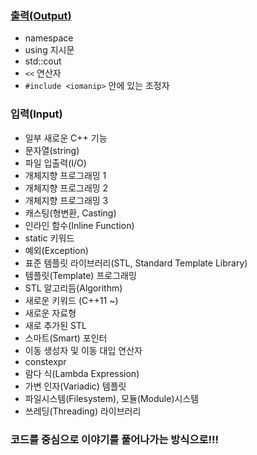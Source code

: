 ### [출력(Output)](https://github.com/bluestronica/bluestronica.github.io/blob/main/CPP/Output.md)
- namespace
- using 지시문
- std::cout
- `<<` 연산자
- `#include <iomanip>` 안에 있는 조정자 
### 입력(Input)
- 일부 새로운 C++ 기능
- 문자열(string)
- 파일 입출력(I/O)
- 개체지향 프로그래밍 1
- 개체지향 프로그래밍 2
- 개체지향 프로그래밍 3
- 캐스팅(형변환, Casting)
- 인라인 함수(Inline Function)
- static 키워드
- 예외(Exception)
- 표준 템플릿 라이브러리(STL, Standard Template Library)
- 템플릿(Template) 프로그래밍
- STL 알고리듬(Algorithm)
- 새로운 키워드 (C++11 ~)
- 새로운 자료형
- 새로 추가된 STL
- 스마트(Smart) 포인터
- 이동 생성자 및 이동 대입 연산자
- constexpr
- 람다 식(Lambda Expression)
- 가변 인자(Variadic) 템플릿
- 파일시스템(Filesystem), 모듈(Module)시스템
- 쓰레딩(Threading) 라이브러리


### 코드를 중심으로 이야기를 풀어나가는 방식으로!!!